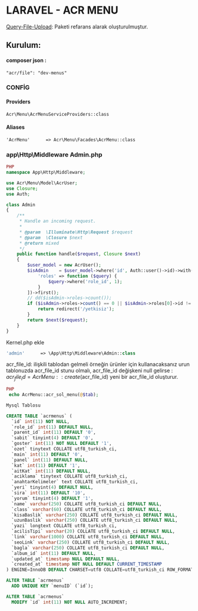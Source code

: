 #  LARAVEL - ACR MENU
[Query-File-Upload](https://github.com/blueimp/jQuery-File-Upload): Paketi refarans alarak oluşturulmuştur.

## Kurulum:
#### composer json : 
```
"acr/file": "dev-menus"
```
### CONFİG

#### Providers
```
Acr\Menu\AcrMenuServiceProviders::class
```
#### Aliases
```
'AcrMenu'      => Acr\Menu\Facades\AcrMenu::class
```
### app\Http\Middleware Admin.php

```php 
PHP
namespace App\Http\Middleware;

use Acr\Menu\Model\AcrUser;
use Closure;
use Auth;

class Admin
{
    /**
     * Handle an incoming request.
     *
     * @param  \Illuminate\Http\Request $request
     * @param  \Closure $next
     * @return mixed
     */
    public function handle($request, Closure $next)
    {
        $user_model = new AcrUser();
        $isAdmin    = $user_model->where('id', Auth::user()->id)->with([
            'roles' => function ($query) {
                $query->where('role_id', 1);
            }
        ])->first();
        // dd($isAdmin->roles->count());
        if ($isAdmin->roles->count() == 0 || $isAdmin->roles[0]->id != 1) {
            return redirect('/yetkisiz');
        }
        return $next($request);
    }
}

```
Kernel.php ekle
```php 
'admin'      => \App\Http\Middleware\Admin::class
```
acr_file_id: ilişkili tablodan gelmeli örneğin ürünler için kullanacaksanız urun tablonuzda acr_file_id stunu olmalı, acr_file_id değişkeni null gelirse : $acr_file_id = AcrMenu::create($acr_file_id) yeni bir acr_file_id oluşturur.
```php 
PHP
 echo AcrMenu::acr_sol_menu(@$tab);  
```

```sql 
Mysql Tablosu

CREATE TABLE `acrmenus` (
  `id` int(11) NOT NULL,
  `role_id` int(11) DEFAULT NULL,
  `parent_id` int(11) DEFAULT '0',
  `sabit` tinyint(4) DEFAULT '0',
  `goster` int(11) NOT NULL DEFAULT '1',
  `ozet` tinytext COLLATE utf8_turkish_ci,
  `main` int(11) DEFAULT '0',
  `panel` int(11) DEFAULT NULL,
  `kat` int(11) DEFAULT '1',
  `aitKat` int(11) DEFAULT NULL,
  `aciklama` tinytext COLLATE utf8_turkish_ci,
  `anahtarKelimeler` text COLLATE utf8_turkish_ci,
  `yeri` tinyint(4) DEFAULT NULL,
  `sira` int(11) DEFAULT '10',
  `yorum` tinyint(4) DEFAULT '1',
  `name` varchar(250) COLLATE utf8_turkish_ci DEFAULT NULL,
  `class` varchar(60) COLLATE utf8_turkish_ci DEFAULT NULL,
  `kisaBaslik` varchar(250) COLLATE utf8_turkish_ci DEFAULT NULL,
  `uzunBaslik` varchar(250) COLLATE utf8_turkish_ci DEFAULT NULL,
  `yazi` longtext COLLATE utf8_turkish_ci,
  `acilisTipi` varchar(20) COLLATE utf8_turkish_ci DEFAULT NULL,
  `link` varchar(1000) COLLATE utf8_turkish_ci DEFAULT NULL,
  `seoLink` varchar(250) COLLATE utf8_turkish_ci DEFAULT NULL,
  `bagla` varchar(250) COLLATE utf8_turkish_ci DEFAULT NULL,
  `album_id` int(11) DEFAULT NULL,
  `updated_at` timestamp NULL DEFAULT NULL,
  `created_at` timestamp NOT NULL DEFAULT CURRENT_TIMESTAMP
) ENGINE=InnoDB DEFAULT CHARSET=utf8 COLLATE=utf8_turkish_ci ROW_FORMAT=COMPACT;

ALTER TABLE `acrmenus`
  ADD UNIQUE KEY `menuID` (`id`);

ALTER TABLE `acrmenus`
  MODIFY `id` int(11) NOT NULL AUTO_INCREMENT;
```

